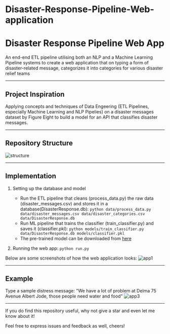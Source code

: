 # Disaster-Response-Pipeline-Web-application

# Disaster Response Pipeline Web App
An end-end ETL pipeline utilising both an NLP and a Machine Learning Pipeline systems to create a web application that on typing a form of disaster-related message, categorizes it into categories for various disaster relief teams

-------

## Project Inspiration
Applying concepts and techniques of Data Engeering (ETL Pipelines, especially Machine Learning and NLP Pipelies) on a disaster messages dataset by Figure Eight to build a model for an API that classifies disaster messages.

------

## Repository Structure
![structure](https://user-images.githubusercontent.com/34100245/87125302-e4130480-c2a7-11ea-856d-68cd8de12cf0.PNG)

------

## Implementation
1. Setting up the database and model
   - Run the ETL pipeline that cleans (process_data.py) the raw data (disaster_messages.csv) and stores it in a database(DisasterResponse.db): ```python data/process_data.py data/disaster_messages.csv data/disaster_categories.csv data/DisasterResponse.db ```
   - Run ML pipeline that trains the classifier (train_classifier.py) and saves it (classifier.pkl): ```python models/train_classifier.py data/DisasterResponse.db models/classifier.pkl ```
   - The pre-trained model can be downloaded from [here](https://drive.google.com/file/d/1EbkXfpzmQSO7tkAK8N164c-Fo2-bHoWK/view?usp=sharing)
   
2. Running the web app: ```python run.py```


Below are some screenshots of how the web application looks:
![app1](https://user-images.githubusercontent.com/34100245/87163183-94066300-c2e4-11ea-8eca-954161b70370.PNG)

--------

## Example
Type a sample distress message: "We have a lot of problem at Delma 75 Avenue Albert Jode, those people need water and food"
![app3](https://user-images.githubusercontent.com/34100245/87163040-628d9780-c2e4-11ea-8aec-a1dee933cce6.png)

---

If you do find this repository useful, why not give a star and even let me know about it!

Feel free to express issues and feedback as well, cheers!
